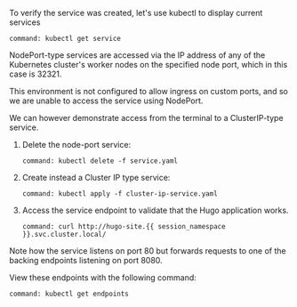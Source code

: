 To verify the service was created, let's use kubectl to display current services

```terminal:execute
command: kubectl get service
```

NodePort-type services are accessed via the IP address of any of the Kubernetes cluster's worker nodes on the specified node port, which in this case is 32321.

This environment is not configured to allow ingress on custom ports, and so we are unable to access the service using NodePort.

We can however demonstrate access from the terminal to a ClusterIP-type service.

1. Delete the node-port service:

    ```terminal:execute
    command: kubectl delete -f service.yaml
    ```

1. Create instead a Cluster IP type service:

    ```terminal:execute
    command: kubectl apply -f cluster-ip-service.yaml
    ```

1. Access the service endpoint to validate that the Hugo application works.

    ```terminal:execute
    command: curl http://hugo-site.{{ session_namespace }}.svc.cluster.local/
    ```

Note how the service listens on port 80 but forwards requests to one of the backing endpoints listening on port 8080.

View these endpoints with the following command:

```terminal:execute
command: kubectl get endpoints
```
